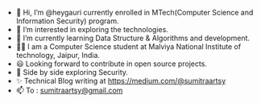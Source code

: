 - 👋 Hi, I’m @heygauri currently enrolled in MTech(Computer Science and Information Security) program. 
- 👀 I’m interested in exploring the technologies.
- 🌱 I’m currently learning Data Structure & Algorithms and development.
- 👨‍🎓 I am a Computer Science student at Malviya National Institute of technology, Jaipur, India.
- 😃 Looking forward to contribute in open source projects.
- 🧮 Side by side exploring Security.
- ✨ Technical Blog writing at https://medium.com/@sumitraartsy
- 📫 To : sumitraartsy@gmail.com



<!---
heygauri/heygauri is a ✨ special ✨ repository because its `README.md` (this file) appears on your GitHub profile.
You can click the Preview link to take a look at your changes.
--->
